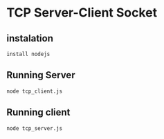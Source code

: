 # TCP Server-Client Socket

## instalation
`
install nodejs
`
## Running Server
`
node tcp_client.js
`
## Running client
`
node tcp_server.js
`

